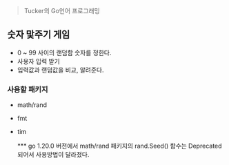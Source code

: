> Tucker의 Go언어 프로그래밍

## 숫자 맟주기 게임

- 0 ~ 99 사이의 랜덤함 숫자를 정한다.
- 사용자 입력 받기
- 입력값과 랜덤값을 비교, 알려준다.

### 사용할 패키지
- math/rand
- fmt
- tim

    *** go 1.20.0 버전에서 math/rand 패키지의 rand.Seed() 함수는 Deprecated 되어서 사용방법이 달라졌다.



